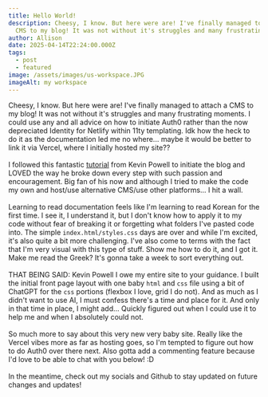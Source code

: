 ```yaml
---
title: Hello World!
description: Cheesy, I know. But here were are! I've finally managed to attach a
  CMS to my blog! It was not without it's struggles and many frustrating moments
author: Allison
date: 2025-04-14T22:24:00.000Z
tags:
  - post
  - featured
image: /assets/images/us-workspace.JPG
imageAlt: my workspace
---
```

Cheesy, I know. But here were are! I've finally managed to attach a CMS to my blog! It was not without it's struggles and many frustrating moments. I could use any and all advice on how to initiate Auth0 rather than the now depreciated Identity for Netlify within 11ty templating. Idk how the heck to do it as the documentation led me no where... maybe it would be better to link it via Vercel, where I initially hosted my site?? 
\
\
I followed this fantastic [tutorial](https://www.youtube.com/watch?v=4wD00RT6d-g) from Kevin Powell to initiate the blog and LOVED the way he broke down every step with such passion and encouragement. Big fan of his now and although I tried to make the code my own and host/use alternative CMS/use other platforms... I hit a wall. 
\
\
Learning to read documentation feels like I'm learning to read Korean for the first time. I see it, I understand it, but I don't know how to apply it to my code without fear of breaking it or forgetting what folders I've pasted code into. The simple `index.html/styles.css` days are over and while I'm excited, it's also quite a bit more challenging. I've also come to terms with the fact that I'm very visual with this type of stuff. Show me how to do it, and I got it. Make me read the Greek? It's gonna take a week to sort everything out.
\
\
THAT BEING SAID: Kevin Powell I owe my entire site to your guidance. I built the initial front page layout with one baby `html` and `css` file using a bit of ChatGPT for the `css` portions (flexbox I love, grid I do not). And as much as I didn't want to use AI, I must confess there's a time and place for it. And only in that time in place, I might add... Quickly figured out when I could use it to help me and when I absolutely could not. 
\
\
So much more to say about this very new very baby site. Really like the Vercel vibes more as far as hosting goes, so I'm tempted to figure out how to do Auth0 over there next. Also gotta add a commenting feature because I'd love to be able to chat with you below! :D
\
\
In the meantime, check out my socials and Github to stay updated on future changes and updates!
